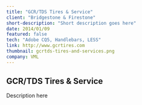 ```yaml
---
title: "GCR/TDS Tires & Service"
client: "Bridgestone & Firestone"
short-description: "Short description goes here"
date: 2014/01/09
featured: false
tech: "Adobe CQ5, Handlebars, LESS"
link: http://www.gcrtires.com
thumbnail: gcrtds-tires-and-services.png
company: VML
---
```


## GCR/TDS Tires & Service

Description here
